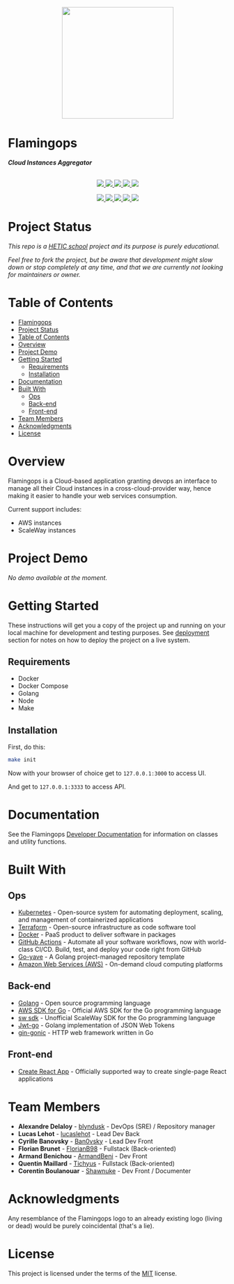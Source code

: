 <p align="center">
  <img src="https://github.com/blyndusk/flamingops/blob/main/assets/flamingo_v2.png?raw=true" width="256">
</p>

Flamingops
====
***Cloud Instances Aggregator***

<p align="center">
    <br/>
    <a href="https://github.com/blyndusk/flamingops/releases">
      <img src="https://img.shields.io/github/v/release/blyndusk/flamingops"/>
    </a>
    <a href="https://github.com/blyndusk/flamingops/commits/main">
      <img src="https://img.shields.io/github/release-date/blyndusk/flamingops"/>
    </a>
    <a href="https://github.com/blyndusk/flamingops/issues">
      <img src="https://img.shields.io/github/issues/blyndusk/flamingops"/>
    </a>
    <a href="https://github.com/blyndusk/flamingops/pulls">
      <img src="https://img.shields.io/github/issues-pr/blyndusk/flamingops"/>
    </a>
    <a href="https://github.com/blyndusk/flamingops/blob/main/LICENSE">
      <img src="https://img.shields.io/github/license/blyndusk/flamingops"/>
    </a>
</p>

<p align="center">
  <a href="https://github.com/blyndusk/flamingops/actions/workflows/ci.api.yml">
      <img src="https://github.com/blyndusk/flamingops/actions/workflows/ci.api.yml/badge.svg"/>
    </a>
     <a href="https://github.com/blyndusk/flamingops/actions/workflows/cd.api.yml">
      <img src="https://github.com/blyndusk/flamingops/actions/workflows/cd.api.yml/badge.svg"/>
    </a>
    <a href="https://github.com/blyndusk/flamingops/actions/workflows/ci.ui.yml">
      <img src="https://github.com/blyndusk/flamingops/actions/workflows/ci.ui.yml/badge.svg"/>
    </a>
     <a href="https://github.com/blyndusk/flamingops/actions/workflows/cd.ui.yml">
      <img src="https://github.com/blyndusk/flamingops/actions/workflows/cd.ui.yml/badge.svg"/>
    </a>
     <a href="https://github.com/blyndusk/flamingops/actions/workflows/md.release.yml">
      <img src="https://github.com/blyndusk/flamingops/actions/workflows/md.release.yml/badge.svg"/>
    </a>

</p>

# Project Status
*This repo is a [HETIC school](https://www.hetic.net/) project and its purpose is purely educational.* 

*Feel free to fork the project, but be aware that development might slow down or stop completely at any time, and that we are currently not looking for maintainers or owner.*

# Table of Contents
- [Flamingops](#flamingops)
- [Project Status](#project-status)
- [Table of Contents](#table-of-contents)
- [Overview](#overview)
- [Project Demo](#project-demo)
- [Getting Started](#getting-started)
  - [Requirements](#requirements)
  - [Installation](#installation)
- [Documentation](#documentation)
- [Built With](#built-with)
  - [Ops](#ops)
  - [Back-end](#back-end)
  - [Front-end](#front-end)
- [Team Members](#team-members)
- [Acknowledgments](#acknowledgments)
- [License](#license)

# Overview
Flamingops is a Cloud-based application granting devops an interface to manage all their Cloud instances in a cross-cloud-provider way, hence making it easier to handle your web services consumption.

Current support includes:
* AWS instances
* ScaleWay instances

# Project Demo
*No demo available at the moment.*

# Getting Started
These instructions will get you a copy of the project up and running on your local machine for development and testing purposes. See [deployment](#deployment) section for notes on how to deploy the project on a live system.

## Requirements
* Docker
* Docker Compose
* Golang
* Node
* Make

## Installation
First, do this:
```bash
make init
```
Now with your browser of choice get to `127.0.0.1:3000` to access UI.

And get to `127.0.0.1:3333` to access API.

# Documentation
See the Flamingops [Developer Documentation](https://github.com/blyndusk/flamingops/wiki/) for information on classes and utility functions.


# Built With
## Ops
* [Kubernetes](https://kubernetes.io/) - Open-source system for automating deployment, scaling, and management of containerized applications
* [Terraform](https://www.terraform.io/) - Open-source infrastructure as code software tool
* [Docker](https://www.docker.com/) - PaaS product to deliver software in packages
* [GitHub Actions](https://github.com/features/actions) - Automate all your software workflows, now with world-class CI/CD. Build, test, and deploy your code right from GitHub
* [Go-yave](https://github.com/blyndusk/go-yave) - A Golang project-managed repository template
* [Amazon Web Services (AWS)](https://aws.amazon.com/) - On-demand cloud computing platforms

## Back-end
* [Golang](https://golang.org/) - Open source programming language
* [AWS SDK for Go](https://github.com/aws/aws-sdk-go) - Official AWS SDK for the Go programming language
* [sw sdk]() - Unofficial ScaleWay SDK for the Go programming language
* [Jwt-go](https://github.com/dgrijalva/jwt-go) - Golang implementation of JSON Web Tokens
* [gin-gonic](https://github.com/gin-gonic/gin) - HTTP web framework written in Go

## Front-end
* [Create React App](https://create-react-app.dev/) - Officially supported way to create single-page React applications

# Team Members
* **Alexandre Delaloy** - [blyndusk](https://github.com/blyndusk) - DevOps (SRE) / Repository manager
* **Lucas Lehot** - [lucaslehot](https://github.com/lucaslehot) - Lead Dev Back
* **Cyrille Banovsky** - [Ban0vsky](https://github.com/Ban0vsky) - Lead Dev Front
* **Florian Brunet** - [FlorianB98](https://github.com/FlorianB98) - Fullstack (Back-oriented)
* **Armand Benichou** - [ArmandBeni](https://github.com/ArmandBeni) - Dev Front
* **Quentin Maillard** - [Tichyus](https://github.com/Tichyus) - Fullstack (Back-oriented)
* **Corentin Boulanouar** - [Shawnuke](https://github.com/Shawnuke) - Dev Front / Documenter 

# Acknowledgments

Any resemblance of the Flamingops logo to an already existing logo (living or dead) would be purely coincidental (that's a lie).

# License
This project is licensed under the terms of the [MIT](./flamingops/LICENSE) license.
